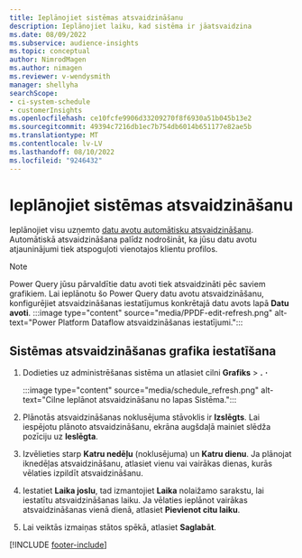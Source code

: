 ```yaml
---
title: Ieplānojiet sistēmas atsvaidzināšanu
description: Ieplānojiet laiku, kad sistēma ir jāatsvaidzina
ms.date: 08/09/2022
ms.subservice: audience-insights
ms.topic: conceptual
author: NimrodMagen
ms.author: nimagen
ms.reviewer: v-wendysmith
manager: shellyha
searchScope:
- ci-system-schedule
- customerInsights
ms.openlocfilehash: ce10fcfe9906d33209270f8f6930a51b045b13e2
ms.sourcegitcommit: 49394c7216db1ec7b754db6014b651177e82ae5b
ms.translationtype: MT
ms.contentlocale: lv-LV
ms.lasthandoff: 08/10/2022
ms.locfileid: "9246432"
---
```

# <a name="schedule-system-refresh"></a>Ieplānojiet sistēmas atsvaidzināšanu

Ieplānojiet visu uzņemto [datu avotu automātisku atsvaidzināšanu](data-sources.md). Automātiskā atsvaidzināšana palīdz nodrošināt, ka jūsu datu avotu atjauninājumi tiek atspoguļoti vienotajos klientu profilos.

> [!NOTE]
> Power Query jūsu pārvaldītie datu avoti tiek atsvaidzināti pēc saviem grafikiem. Lai ieplānotu šo Power Query datu avotu atsvaidzināšanu, konfigurējiet atsvaidzināšanas iestatījumus konkrētajā datu avots lapā **Datu avoti**.
> :::image type="content" source="media/PPDF-edit-refresh.png" alt-text="Power Platform Dataflow atsvaidzināšanas iestatījumi.":::

## <a name="set-system-refresh-schedule"></a>Sistēmas atsvaidzināšanas grafika iestatīšana

1. Dodieties uz administrēšanas sistēma un atlasiet cilni **Grafiks** > **.** **·**

   :::image type="content" source="media/schedule_refresh.png" alt-text="Cilne Ieplānot atsvaidzināšanu no lapas Sistēma.":::

1. Plānotās atsvaidzināšanas noklusējuma stāvoklis ir **Izslēgts**. Lai iespējotu plānoto atsvaidzināšanu, ekrāna augšdaļā mainiet slēdža pozīciju uz **Ieslēgta**.

1. Izvēlieties starp **Katru nedēļu** (noklusējuma) un **Katru dienu**. Ja plānojat iknedēļas atsvaidzināšanu, atlasiet vienu vai vairākas dienas, kurās vēlaties izpildīt atsvaidzināšanu.

1. Iestatiet **Laika joslu**, tad izmantojiet **Laika** nolaižamo sarakstu, lai iestatītu atsvaidzināšanas laiku. Ja vēlaties ieplānot vairākas atsvaidzināšanas vienā dienā, atlasiet **Pievienot citu laiku**.

1. Lai veiktās izmaiņas stātos spēkā, atlasiet **Saglabāt**.

[!INCLUDE [footer-include](includes/footer-banner.md)]
